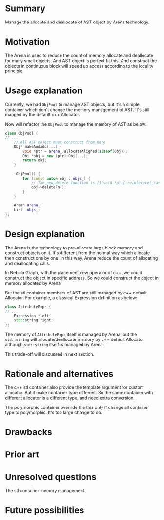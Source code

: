 # Summary

Manage the allocate and deallocate of AST object by Arena technology.

# Motivation

The Arena is used to reduce the count of memory allocate and deallocate for many small objects. And AST object is perfect fit this. And construct the objects in continuous block will speed up access according to the locality principle.

# Usage explanation

Currently, we had `ObjPool` to manage AST objects, but it's a simple container which don't change the memory management of AST. It's still manged by the default c++ Allocator.

Now will refactor the `ObjPool` to manage the memory of AST as below:

```c++
class ObjPool {
// ...
    // All AST object must construct from here
    Obj* makeAndAdd(...) {
        void *ptr = arena_.allocateAligned(sizeof(Obj));
        Obj *obj = new (ptr) Obj(...);
        return obj;
    }

    ~ObjPool() {
        for (const auto& obj : objs_) {
            // The new delete function is [](void *p) { reinterpret_cast<T*>(p)->~T() };
            obj->deleteFn();
        }
    }

    Arean arena_;
    List  objs_;
};
```

# Design explanation

The Arena is the technology to pre-allocate large block memory and construct objects on it. It's different from the normal way which allocate then construct one by one. In this way, Arena reduce the count of allocating and deallocating calls.

In Nebula Graph, with the placement new operator of c++, we could construct the object in specific address. So we could construct the object in memory allocated by Arena.

But the stl container members of AST are still managed by c++ default Allocator. For example, a classical Expression definition as below:

```c++
class AttributeExpr {
// ...
    Expression *left;
    std::string right;
};
```

The memory of `AttributeExpr` itself is managed by Arena, but the `std::string` will allocate/deallocate memory by c++ default Allocator although `std::string` itself is managed by Arena.

This trade-off will discussed in next section.

# Rationale and alternatives

The c++ stl container also provide the template argument for custom allocator. But it make container type different. So the same container with different allocator is a different type, and need extra conversion.

The polymorphic container override the this only if change all container type to polymorphic. It's too large change to do.

# Drawbacks

# Prior art

# Unresolved questions

The stl container memory management.

# Future possibilities
